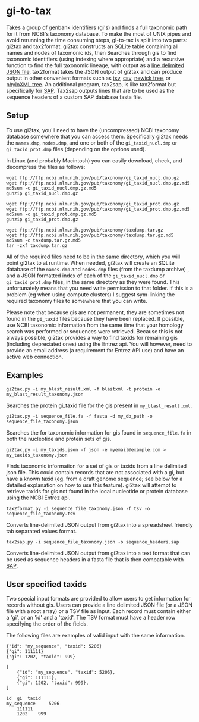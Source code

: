 gi-to-tax
=========

Takes a group of genbank identifiers (gi's) and finds a full taxonomic path for it from NCBI's taxonomy database.
To make the most of UNIX pipes and avoid rerunning the time consuming steps, gi-to-tax is split into two parts: gi2tax and tax2format.
gi2tax constructs an SQLite table containing all names and nodes of taxomonic ids, then Searches through gis to find taxonomic identifiers (using indexing where appropriate) and a recursive function to find the full taxonomic lineage, with output as a [line delimited JSON file](http://jsonlines.org/).
tax2format takes the JSON output of gi2tax and can produce output in other convenient formats such as [tsv](https://en.wikipedia.org/wiki/Tab-separated_values), [csv](https://en.wikipedia.org/wiki/Comma-separated_values), [newick tree](https://en.wikipedia.org/wiki/Newick_format), or [phyloXML tree](http://www.phyloxml.org/). An additional program, tax2sap, is like tax2format but specifically for [SAP](https://github.com/kaspermunch/sap). Tax2sap outputs lines that are to be used as the sequence headers of a custom SAP database fasta file. 



Setup
-----

To use gi2tax, you'll need to have the (uncompressed) NCBI taxonomy database somewhere that you can access them.
Specifically gi2tax needs the `names.dmp`, `nodes.dmp`, and one or both of the `gi_taxid_nucl.dmp` or `gi_taxid_prot.dmp` files (depending on the options used).

In Linux (and probably Macintosh) you can easily download, check, and decompress the files as follows:

	wget ftp://ftp.ncbi.nlm.nih.gov/pub/taxonomy/gi_taxid_nucl.dmp.gz
	wget ftp://ftp.ncbi.nlm.nih.gov/pub/taxonomy/gi_taxid_nucl.dmp.gz.md5
	md5sum -c gi_taxid_nucl.dmp.gz.md5
	gunzip gi_taxid_nucl.dmp.gz

	wget ftp://ftp.ncbi.nlm.nih.gov/pub/taxonomy/gi_taxid_prot.dmp.gz
	wget ftp://ftp.ncbi.nlm.nih.gov/pub/taxonomy/gi_taxid_prot.dmp.gz.md5
	md5sum -c gi_taxid_prot.dmp.gz.md5
	gunzip gi_taxid_prot.dmp.gz

	wget ftp://ftp.ncbi.nlm.nih.gov/pub/taxonomy/taxdump.tar.gz
	wget ftp://ftp.ncbi.nlm.nih.gov/pub/taxonomy/taxdump.tar.gz.md5
	md5sum -c taxdump.tar.gz.md5
	tar -zxf taxdump.tar.gz

All of the required files need to be in the same directory, which you will point gi2tax to at runtime.
When needed, gi2tax will create an SQLite database of the `names.dmp` and `nodes.dmp` files (from the taxdump archive) , and a JSON formatted index of each of the `gi_taxid_nucl.dmp` or `gi_taxid_prot.dmp` files, in the same directory as they were found.
This unfortunately means that you need write permission to that folder.
If this is a problem (eg when using compute clusters) I suggest sym-linking the required taxonomy files to somewhere that you can write.

Please note that because gis are not permanent, they are sometimes not found in the `gi_taxid` files because they have been replaced.
If possible, use NCBI taxonomic information from the same time that your homology search was performed or sequences were retrieved.
Because this is not always possible, gi2tax provides a way to find taxids for remaining gis (including depreciated ones) using the Entrez api.
You will however, need to provide an email address (a requirement for Entrez API use) and have an active web connection.


Examples
-------

	gi2tax.py -i my_blast_result.xml -f blastxml -t protein -o my_blast_result_taxonomy.json

Searches the protein gi_taxid file for the gis present in `my_blast_result.xml`.

	gi2tax.py -i sequence_file.fa -f fasta -d my_db_path -o sequence_file_taxonomy.json

Searches the for taxonomic information for gis found in `sequence_file.fa` in both the nucleotide and protein sets of gis.

	gi2tax.py -i my_taxids.json -f json -e myemail@example.com > my_taxids_taxonomy.json

Finds taxonomic information for a set of gis or taxids from a line delimited json file.
This could contain records that are not associated with a gi, but have a known taxid (eg. from a draft genome sequence; see below for a detailed explanation on how to use this feature).
gi2tax will attempt to retrieve taxids for gis not found in the local nucleotide or protein database using the NCBI Entrez api.

	tax2format.py -i sequence_file_taxonomy.json -f tsv -o sequence_file_taxonomy.tsv

Converts line-delimited JSON output from gi2tax into a spreadsheet friendly tab separated values format.

	tax2sap.py -i sequence_file_taxonomy.json -o sequence_headers.sap

Converts line-delimited JSON output from gi2tax into a text format that can be used as sequence headers in a fasta file that is then compatable with [SAP](https://github.com/kaspermunch/sap). 

User specified taxids
-------------------------

Two special input formats are provided to allow users to get information for records without gis.
Users can provide a line delimited JSON file (or a JSON file with a root array) or a TSV file as input.
Each record must contain either a 'gi', or an 'id' and a 'taxid'.
The TSV format must have a header row specifying the order of the fields.

The following files are examples of valid input with the same information.

```
{"id": "my_sequence", "taxid": 5206}
{"gi": 111111}
{"gi": 1202, "taxid": 999}
```

```
[
	{"id": "my_sequence", "taxid": 5206},
	{"gi": 111111},
	{"gi": 1202, "taxid": 999},
]
```

```
id	gi	taxid
my_sequence		5206
	111111
	1202	999
```
